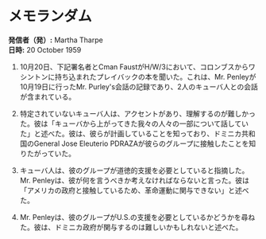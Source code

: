 # メモランダム

**発信者（発）:** Martha Tharpe  
**日時:** 20 October 1959

1. 10月20日、下記署名者とCman FaustがH/W/3において、コロンブスからワシントンに持ち込まれたプレイバックの本を聞いた。これは、Mr. Penleyが10月19日に行ったMr. Purley's会話の記録であり、2人のキューバ人との会話が含まれている。

2. 特定されていないキューバ人は、アクセントがあり、理解するのが難しかった。彼は「キューバから上がってきた我々の人々の一部について話していた」と述べた。彼は、彼らが計画していることを知っており、ドミニカ共和国のGeneral Jose Eleuterio PDRAZAが彼らのグループに接触したことを知りたがっていた。

3. キューバ人は、彼のグループが道徳的支援を必要としていると指摘した。Mr. Penleyは、彼が何を言うべきか考えなければならないと言った。彼は「アメリカの政府と接触しているため、革命運動に関与できない」と述べた。

4. Mr. Penleyは、彼のグループがU.S.の支援を必要としているかどうかを尋ねた。彼は、ドミニカ政府が関与するのは難しいかもしれないと述べた。